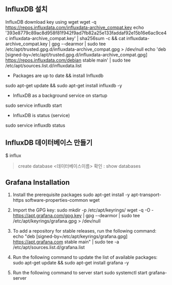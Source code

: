 
## InfluxDB 설치

 InfluxDB download key using wget
wget -q https://repos.influxdata.com/influxdata-archive_compat.key
echo '393e8779c89ac8d958f81f942f9ad7fb82a25e133faddaf92e15b16e6ac9ce4c influxdata-archive_compat.key' | sha256sum -c && cat influxdata-archive_compat.key | gpg --dearmor | sudo tee /etc/apt/trusted.gpg.d/influxdata-archive_compat.gpg > /dev/null
echo 'deb [signed-by=/etc/apt/trusted.gpg.d/influxdata-archive_compat.gpg] https://repos.influxdata.com/debian stable main' | sudo tee /etc/apt/sources.list.d/influxdata.list

- Packages are up to date && install Influxdb
  
sudo apt-get update && sudo apt-get install influxdb -y

- InfluxDB as a background service on startup
  
sudo service influxdb start

- InfluxDB is status (service)
  
sudo service influxdb status

## InfluxDB 데이터베이스 만들기
$ influx

>create database <데이터베이스이름>
확인 : show databases

## Grafana Installation
1. Install the prerequisite packages
sudo apt-get install -y apt-transport-https software-properties-common wget
2. Import the GPG key:
sudo mkdir -p /etc/apt/keyrings/
wget -q -O - https://apt.grafana.com/gpg.key | gpg --dearmor | sudo tee /etc/apt/keyrings/grafana.gpg > /dev/null
3. To add a repository for stable releases, run the following command:
echo "deb [signed-by=/etc/apt/keyrings/grafana.gpg] https://apt.grafana.com stable main" | sudo tee -a /etc/apt/sources.list.d/grafana.list
4. Run the following command to update the list of available packages:
sudo apt-get update && sudo apt-get install grafana -y

5. Run the following command to server start
sudo systemctl start grafana-server

